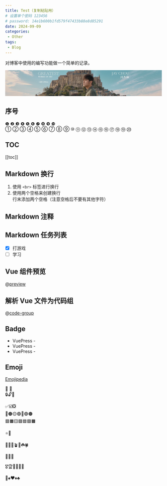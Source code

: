 ```yaml
---
title: Test（复制粘贴用）
# 设置单个密码 123456
# password: 14e1b600b1fd579f47433b88e8d85291
date: 2024-09-09
categories:
 - Other
tags:
 - Blog
---
```


对博客中使用的编写功能做一个简单的记录。

![channels4_banner](channels4_banner.jpg)

## 序号
❶ ❷ ❸ ❹ ❺ ❻ ❼ ❽ ❾ ❿   
① ② ③ ④ ⑤ ⑥ ⑦ ⑧ ⑨ ⑩ ⑪ ⑫ ⑬ ⑭ ⑮ ⑯ ⑰ ⑱ ⑲ ⑳ 

## TOC

[[toc]]

## Markdown 换行

1. 使用 `<br>` 标签进行换行
2. 使用两个空格来创建换行  
   行末添加两个空格（注意空格后不要有其他字符）

## Markdown 注释

<!--
这是一段被注释掉的文字
-->

[comment]: (这是一段被注释掉的文字)

[//]: (这是一段被注释掉的文字)

[^_^]: (这是一段被注释掉的文字)

## Markdown 任务列表
- [x] 打游戏
- [ ] 学习

## Vue 组件预览
@[preview](@/.vuepress/components/IconHome.vue)

## 解析 Vue 文件为代码组
@[code-group](@/.vuepress/components/IconHome.vue)

## Badge

- VuePress - <Badge type="tip" text="v2" vertical="top" />
- VuePress - <Badge type="warning" text="v2" vertical="middle" />
- VuePress - <Badge type="danger" text="v2" vertical="bottom" />

## Emoji

[Emojipedia](https://emojipedia.org/zh)

🍇 🍉  
🔒🔓🔗

✅☑️❎  
🔴🟠🟡🟢🔵🟣🟤  
🟥🟧🟨🟩🟦🟪🟫  

⭐🌟

🌻🌼🌱🪴🌿☘️🍀  

🐣🐤🐥

🎖️🏆🏅🥇🥈🥉

🎱♠️♥️♦️♣️